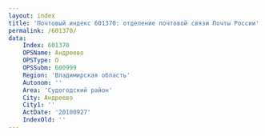 ```yaml
---
layout: index
title: 'Почтовый индекс 601370: отделение почтовой связи Почты России'
permalink: /601370/
data:
    Index: 601370
    OPSName: Андреево
    OPSType: О
    OPSSubm: 600999
    Region: 'Владимирская область'
    Autonom: ''
    Area: 'Судогодский район'
    City: Андреево
    City1: ''
    ActDate: '20100927'
    IndexOld: ''
---
```

